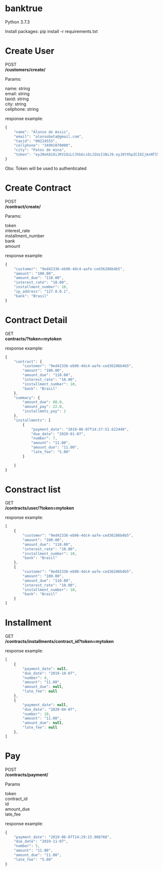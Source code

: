 banktrue
================

Python 3.7.3

Install packages:  pip install -r requirements.txt


Create User
================

POST\
**/customers/create/**

Params:

name: string \
email: string \
taxid: string\
city: string\
cellphone: string

response example:

```javascript
{
    "name": "Alonso de Assis",
    "email": "alonsobeta@gmail.com",
    "taxid": "00224555",
    "cellphone": "34991070000",
    "city": "Patos de mina",
    "token": "eyJ0eXAiOiJKV1QiLCJhbGciOiJIUzI1NiJ9.eyJ0YXhpZCI6IjAxNTI5MTY0NjY1In0.rARotlt3_I8b5mARau9-FIetMVLtZ0uL-vsGezsu3sg"
}
```

Obs: Token will be used to authenticated

Create Contract
================

POST\
**/contract/create/**

Params:

token\
interest_rate\
installment_number\
bank\
amount

response example:

```javascript
{
    "customer": "9ed42336-eb96-4dc4-aafe-ced36286b4b5",
    "amount": "100.00",
    "amount_due": "110.00",
    "interest_rate": "10.00",
    "installment_number": 10,
    "ip_address": "127.0.0.1",
    "bank": "Brasil"
}
```

Contract Detail
================

GET\
**contracts/<uuid>?token=mytoken**

response example:

```javascript
{
    "contract": {
        "customer": "9ed42336-eb96-4dc4-aafe-ced36286b4b5",
        "amount": "100.00",
        "amount_due": "110.00",
        "interest_rate": "10.00",
        "installment_number": 10,
        "bank": "Brasil"
    },
    "summary": {
        "amount_due": 88.0,
        "amount_pay": 22.0,
        "installmets_pay": 2
    },
    "installments": [
        {
            "payment_date": "2019-06-07T14:27:52.622440",
            "due_date": "2020-01-07",
            "number": 7,
            "amount": "11.00",
            "amount_due": "11.00",
            "late_fee": "5.00"
        }
    
    ]
}
```

Constract list
================

GET\
**/contracts/user/?token=mytoken**

response example:

```javascript
[
    {
        "customer": "9ed42336-eb96-4dc4-aafe-ced36286b4b5",
        "amount": "100.00",
        "amount_due": "110.00",
        "interest_rate": "10.00",
        "installment_number": 10,
        "bank": "Brasil"
    },
    {
        "customer": "9ed42336-eb96-4dc4-aafe-ced36286b4b5",
        "amount": "100.00",
        "amount_due": "110.00",
        "interest_rate": "10.00",
        "installment_number": 10,
        "bank": "Brasil"
    }
]
```


Installment
================

GET\
**/contracts/installments/contract_id?token=mytoken**

response example:

```javascript
[
    {
        "payment_date": null,
        "due_date": "2019-10-07",
        "number": 4,
        "amount": "11.00",
        "amount_due": null,
        "late_fee": null
    },
    {
        "payment_date": null,
        "due_date": "2020-04-07",
        "number": 10,
        "amount": "11.00",
        "amount_due": null,
        "late_fee": null
    },
]
```


Pay
================

POST\
**/contracts/payment/**

Params

token\
contract_id\
id\
amount_due\
late_fee

response example:

```javascript
{
    "payment_date": "2019-06-07T14:29:15.908768",
    "due_date": "2019-11-07",
    "number": 5,
    "amount": "11.00",
    "amount_due": "11.00",
    "late_fee": "5.00"
}
```       